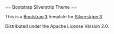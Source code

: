 
== Bootstrap Silverstrip Theme == 

This is a [Bootstrap 3](http://getbootstrap.com/) template for [Silverstripe 3](http://www.silverstripe.org/).

Distributed under the Apache License Version 2.0.

